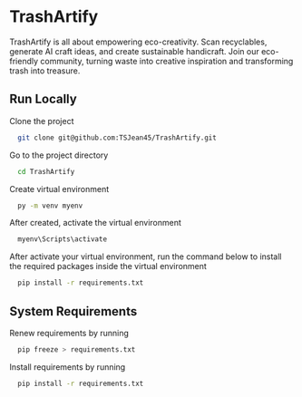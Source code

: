 # TrashArtify

TrashArtify is all about empowering eco-creativity. Scan recyclables, generate AI craft ideas, and create sustainable handicraft. Join our eco-friendly community, turning waste into creative inspiration and transforming trash into treasure.


## Run Locally

Clone the project

```bash
  git clone git@github.com:TSJean45/TrashArtify.git
```

Go to the project directory

```bash
  cd TrashArtify
```

Create virtual environment

```bash
  py -m venv myenv
```

After created, activate the virtual environment

```bash
  myenv\Scripts\activate
```

After activate your virtual environment, run the command below to install the required packages inside the virtual environment
```bash
  pip install -r requirements.txt
```


## System Requirements

Renew requirements by running

```bash
  pip freeze > requirements.txt
```

Install requirements by running

```bash
  pip install -r requirements.txt
```
